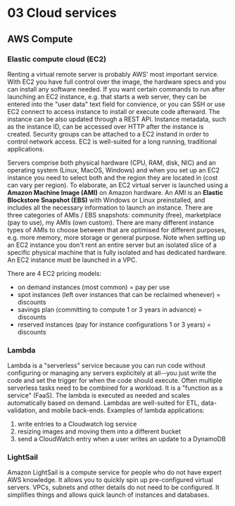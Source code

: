 # 03 Cloud services

## AWS Compute

### Elastic compute cloud (EC2)

Renting a virtual remote server is probably AWS' most important service. With EC2 you have full control over the image, the hardware specs and you can install any software needed. If you want certain commands to run after launching an EC2 instance, e.g. that starts a web server, they can be entered into the "user data" text field for convience, or you can SSH or use EC2 connect to access instance to install or execute code afterward. The instance can be also updated through a REST API. Instance metadata, such as the instance ID, can be accessed over HTTP after the instance is created. Security groups can be attached to a EC2 instand in order to control network access. EC2 is well-suited for a long running, traditional applications.

Servers comprise both physical hardware (CPU, RAM, disk, NIC) and an operating system (Linux, MacOS, Windows) and when you set up an EC2 instance you need to select both and the region they are located in (cost can vary per region). To elaborate, an EC2 virtual server is launched using a **Amazon Machine Image (AMI)** on Amazon hardware. An AMI is an **Elastic Blockstore Snapshot (EBS)** with Windows or Linux preinstalled, and includes all the necessary information to launch an instance. There are three categories of AMIs / EBS snapshots: community (free), marketplace (pay to use), my AMIs (own custom). There are many different instance types of AMIs to choose between that are optimised for different purposes, e.g. more memory, more storage or general purpose. Note when setting up an EC2 instance you don't rent an entire server but an isolated slice of a specific physical machine that is fully isolated and has dedicated hardware. An EC2 instance must be launched in a VPC.

There are 4 EC2 pricing models:

- on demand instances (most common) =  pay per use
- spot instances (left over instances that can be reclaimed whenever) = discounts
- savings plan (committing to compute 1 or 3 years in advance) = discounts
- reserved instances (pay for instance configurations 1 or 3 years) = discounts

### Lambda

Lambda is a "serverless" service because you can run code without configuring or managing any servers explicitely at all--you just write the code and set the trigger for when the code should execute. Often multiple serverless tasks need to be combined for a workload. It is a "function as a service" (FaaS). The lambda is executed as needed and scales automatically based on demand. Lambdas are well-suited for ETL, data-validation, and mobile back-ends. Examples of lambda applications:

1. write entries to a Cloudwatch log service
2. resizing images and moving them into a different bucket
3. send a CloudWatch entry when a user writes an update to a DynamoDB

### LightSail

Amazon LightSail is a compute service for people who do not have expert AWS knowledge. It allows you to quickly spin up pre-configured virtual servers. VPCs, subnets and other details do not need to be configured. It simplifies things and allows quick launch of instances and databases.